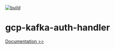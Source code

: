 [![build](https://github.com/martoc/gcp-kafka-auth-handler/actions/workflows/main.yml/badge.svg)](https://github.com/martoc/gcp-kafka-auth-handler/actions/workflows/main.yml)

# gcp-kafka-auth-handler

[Documentation >>](./docs/index.md)
